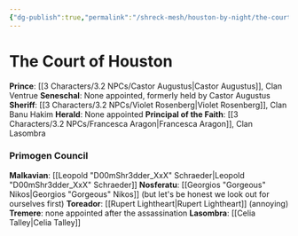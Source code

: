 ```yaml
---
{"dg-publish":true,"permalink":"/shreck-mesh/houston-by-night/the-court-of-houston/"}
---
```


# The Court of Houston

**Prince**: [[3 Characters/3.2 NPCs/Castor Augustus\|Castor Augustus]], Clan Ventrue
**Seneschal**: None appointed, formerly held by Castor Augustus 
**Sheriff**: [[3 Characters/3.2 NPCs/Violet Rosenberg\|Violet Rosenberg]], Clan Banu Hakim
**Herald**: None appointed 
**Principal of the Faith**: [[3 Characters/3.2 NPCs/Francesca Aragon\|Francesca Aragon]], Clan Lasombra

### Primogen Council

**Malkavian**: [[Leopold "D00mShr3dder_XxX" Schraeder\|Leopold "D00mShr3dder_XxX" Schraeder]]
**Nosferatu**: [[Georgios "Gorgeous" Nikos\|Georgios "Gorgeous" Nikos]] (but let's be honest we look out for ourselves first)
**Toreador**: [[Rupert Lightheart\|Rupert Lightheart]] (annoying)
**Tremere**: none appointed after the assassination 
**Lasombra**: [[Celia Talley\|Celia Talley]]
